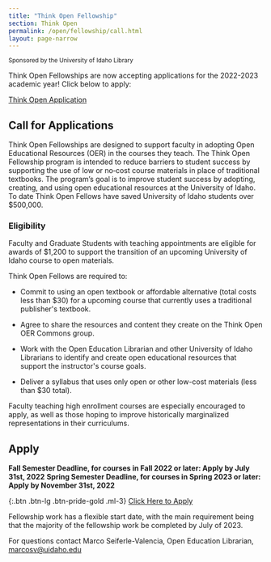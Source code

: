 ```yaml
---
title: "Think Open Fellowship"
section: Think Open
permalink: /open/fellowship/call.html
layout: page-narrow
---
```


<small>Sponsored by the University of Idaho Library</small>

Think Open Fellowships are now accepting applications for the 2022-2023 academic year!
Click below to apply:

<a href="https://uidaho.co1.qualtrics.com/jfe/form/SV_3juylnsYytDntNY" class="btn btn-outline-pride-gold" target="_blank" rel="noopener">Think Open Application</a>

## Call for Applications

Think Open Fellowships are designed to support faculty in adopting Open Educational Resources (OER) in the courses they teach. The Think Open Fellowship program is intended to reduce barriers to student success by supporting the use of low or no‐cost course materials in place of traditional textbooks. The program’s goal is to improve student success by adopting, creating, and using open educational resources at the University of Idaho. To date Think Open Fellows have saved University of Idaho students over $500,000.

### Eligibility

Faculty and Graduate Students with teaching appointments are eligible for awards of $1,200 to support the transition of an upcoming University of Idaho course to open materials.

Think Open Fellows are required to:

* Commit to using an open textbook or affordable alternative (total costs less than $30) for a upcoming course that currently uses a traditional publisher's textbook.

* Agree to share the resources and content they create on the Think Open OER Commons group.

* Work with the Open Education Librarian and other University of Idaho Librarians to identify and create open educational resources that support the instructor's course goals.

* Deliver a syllabus that uses only open or other low-cost materials (less than $30 total).

Faculty teaching high enrollment courses are especially encouraged to apply, as well as those hoping to improve historically marginalized representations in their curriculums. 

## Apply

**Fall Semester Deadline, for courses in Fall 2022 or later: Apply by July 31st, 2022**
**Spring Semester Deadline, for courses in Spring 2023 or later: Apply by November 31st, 2022**

{:.btn .btn-lg .btn-pride-gold .ml-3}
[Click Here to Apply](https://uidaho.co1.qualtrics.com/jfe/form/SV_3juylnsYytDntNY)

Fellowship work has a flexible start date, with the main requirement being that the majority of the fellowship work be completed by July of 2023.

For questions contact Marco Seiferle-Valencia, Open Education Librarian, <marcosv@uidaho.edu>

